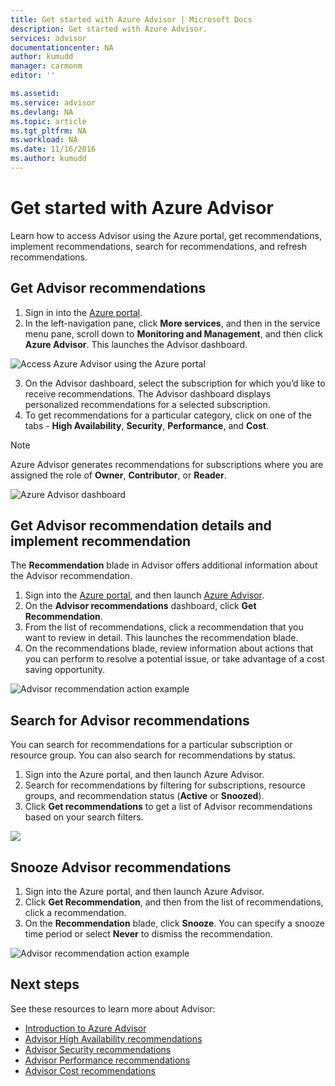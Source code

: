 ```yaml
---
title: Get started with Azure Advisor | Microsoft Docs
description: Get started with Azure Advisor.
services: advisor
documentationcenter: NA
author: kumudd
manager: carmonm
editor: ''

ms.assetid: 
ms.service: advisor
ms.devlang: NA
ms.topic: article
ms.tgt_pltfrm: NA
ms.workload: NA
ms.date: 11/16/2016
ms.author: kumudd
---
```


# Get started with Azure Advisor

Learn how to access Advisor using the Azure portal, get recommendations, implement recommendations, search for recommendations, and refresh recommendations.

## Get Advisor recommendations

1. Sign in into the [Azure portal](https://portal.azure.com).
2. In the left-navigation pane, click **More services**, and then in the service menu pane, scroll down to **Monitoring and Management**, and then click **Azure Advisor**. This launches the Advisor dashboard.

  ![Access Azure Advisor using the Azure portal](./media/advisor-overview/advisor-azure-portal-menu.png) 

3. On the Advisor dashboard, select the subscription for which you’d like to receive recommendations. The Advisor dashboard displays personalized recommendations for a selected subscription. 
4. To get recommendations for a particular category, click on one of the tabs - **High Availability**, **Security**, **Performance**, and **Cost**.
 
> [!NOTE]
> Azure Advisor generates recommendations for subscriptions where you are assigned the role of **Owner**, **Contributor**, or **Reader**.

  ![Azure Advisor dashboard](./media/advisor-overview/advisor-all-tab.png)

## Get Advisor recommendation details and implement recommendation

The **Recommendation** blade in Advisor offers additional information about the Advisor recommendation. 

1. Sign into the [Azure portal](https://portal.azure.com), and then launch [Azure Advisor](https://aka.ms/azureadvisordashboard).
2. On the **Advisor recommendations** dashboard, click **Get Recommendation**.
3. From the list of recommendations, click a recommendation that you want to review in detail. This launches the recommendation blade.
4. On the recommendations blade, review information about actions that you can perform to resolve a potential issue, or take advantage of a cost saving opportunity. 
  
  ![Advisor recommendation action example](./media/advisor-overview/advisor-recommendation-action-example.png)

## Search for Advisor recommendations

You can search for recommendations for a particular subscription or resource group. You can also search for recommendations by status.

1. Sign into the Azure portal, and then launch Azure Advisor.
2. Search for recommendations by filtering for subscriptions, resource groups, and recommendation status (**Active** or **Snoozed**).
3. Click **Get recommendations** to get a list of Advisor recommendations based on your search filters.

  ![](./media/advisor-get-started/advisor-search.png)

## Snooze Advisor recommendations

1. Sign into the Azure portal, and then launch Azure Advisor.
2. Click **Get Recommendation**, and then from the list of recommendations, click a recommendation.
3. On the **Recommendation** blade, click **Snooze**.  You can specify a snooze time period or select **Never** to dismiss the recommendation.

  ![Advisor recommendation action example](./media/advisor-get-started/advisor-snooze.png)



## Next steps

See these resources to learn more about Advisor:
-  [Introduction to Azure Advisor](advisor-overview.md)
-  [Advisor High Availability recommendations](advisor-high-availability-recommendations.md)
-  [Advisor Security recommendations](advisor-security-recommendations.md)
-  [Advisor Performance recommendations](advisor-performance-recommendations.md)
-  [Advisor Cost recommendations](advisor-performance-recommendations.md)
